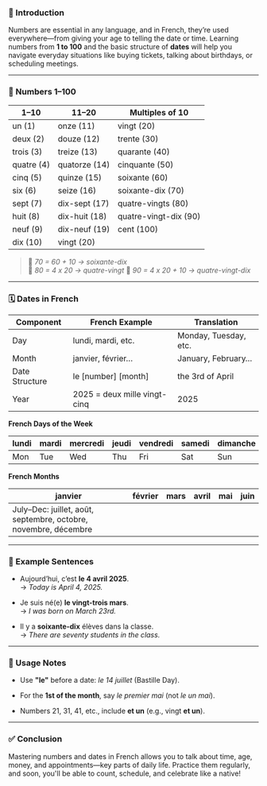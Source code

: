 
### 🎯 Introduction

Numbers are essential in any language, and in French, they’re used everywhere—from giving your age to telling the date or time. Learning numbers from **1 to 100** and the basic structure of **dates** will help you navigate everyday situations like buying tickets, talking about birthdays, or scheduling meetings.

---

### 🔢 Numbers 1–100

|1–10|11–20|Multiples of 10|
|---|---|---|
|un (1)|onze (11)|vingt (20)|
|deux (2)|douze (12)|trente (30)|
|trois (3)|treize (13)|quarante (40)|
|quatre (4)|quatorze (14)|cinquante (50)|
|cinq (5)|quinze (15)|soixante (60)|
|six (6)|seize (16)|soixante-dix (70)|
|sept (7)|dix-sept (17)|quatre-vingts (80)|
|huit (8)|dix-huit (18)|quatre-vingt-dix (90)|
|neuf (9)|dix-neuf (19)|cent (100)|
|dix (10)|vingt (20)||

> 🧠 _70 = 60 + 10 → soixante-dix_  
> 🧠 _80 = 4 x 20 → quatre-vingt_ 
> 🧠 _90 = 4 x 20 + 10 → quatre-vingt-dix_

---

### 🗓️ Dates in French

|Component|French Example|Translation|
|---|---|---|
|Day|lundi, mardi, etc.|Monday, Tuesday, etc.|
|Month|janvier, février…|January, February…|
|Date Structure|le [number] [month]|the 3rd of April|
|Year|2025 = deux mille vingt-cinq|2025|

**French Days of the Week**

|lundi|mardi|mercredi|jeudi|vendredi|samedi|dimanche|
|---|---|---|---|---|---|---|
|Mon|Tue|Wed|Thu|Fri|Sat|Sun|

**French Months**

|janvier|février|mars|avril|mai|juin|
|---|---|---|---|---|---|
|July–Dec: juillet, août, septembre, octobre, novembre, décembre||||||

---

### 💬 Example Sentences

- Aujourd’hui, c’est **le 4 avril 2025**.  
    → _Today is April 4, 2025._
    
- Je suis né(e) **le vingt-trois mars**.  
    → _I was born on March 23rd._
    
- Il y a **soixante-dix** élèves dans la classe.  
    → _There are seventy students in the class._
    

---

### 🧠 Usage Notes

- Use **"le"** before a date: _le 14 juillet_ (Bastille Day).
    
- For the **1st of the month**, say _le premier mai_ (not _le un mai_).
    
- Numbers 21, 31, 41, etc., include **et un** (e.g., vingt **et un**).
    

---

### ✅ Conclusion

Mastering numbers and dates in French allows you to talk about time, age, money, and appointments—key parts of daily life. Practice them regularly, and soon, you'll be able to count, schedule, and celebrate like a native!